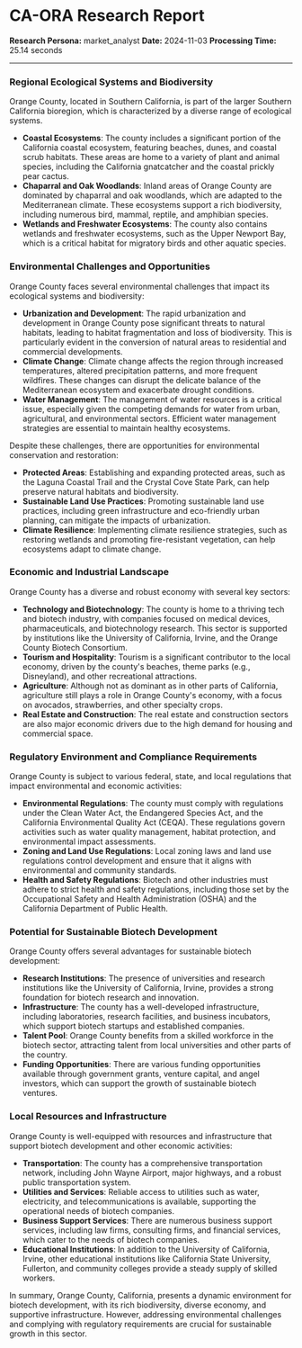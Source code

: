 # CA-ORA Research Report

**Research Persona:** market_analyst
**Date:** 2024-11-03
**Processing Time:** 25.14 seconds

---

### Regional Ecological Systems and Biodiversity

Orange County, located in Southern California, is part of the larger Southern California bioregion, which is characterized by a diverse range of ecological systems.

- **Coastal Ecosystems**: The county includes a significant portion of the California coastal ecosystem, featuring beaches, dunes, and coastal scrub habitats. These areas are home to a variety of plant and animal species, including the California gnatcatcher and the coastal prickly pear cactus.
- **Chaparral and Oak Woodlands**: Inland areas of Orange County are dominated by chaparral and oak woodlands, which are adapted to the Mediterranean climate. These ecosystems support a rich biodiversity, including numerous bird, mammal, reptile, and amphibian species.
- **Wetlands and Freshwater Ecosystems**: The county also contains wetlands and freshwater ecosystems, such as the Upper Newport Bay, which is a critical habitat for migratory birds and other aquatic species.

### Environmental Challenges and Opportunities

Orange County faces several environmental challenges that impact its ecological systems and biodiversity:

- **Urbanization and Development**: The rapid urbanization and development in Orange County pose significant threats to natural habitats, leading to habitat fragmentation and loss of biodiversity. This is particularly evident in the conversion of natural areas to residential and commercial developments.
- **Climate Change**: Climate change affects the region through increased temperatures, altered precipitation patterns, and more frequent wildfires. These changes can disrupt the delicate balance of the Mediterranean ecosystem and exacerbate drought conditions.
- **Water Management**: The management of water resources is a critical issue, especially given the competing demands for water from urban, agricultural, and environmental sectors. Efficient water management strategies are essential to maintain healthy ecosystems.

Despite these challenges, there are opportunities for environmental conservation and restoration:

- **Protected Areas**: Establishing and expanding protected areas, such as the Laguna Coastal Trail and the Crystal Cove State Park, can help preserve natural habitats and biodiversity.
- **Sustainable Land Use Practices**: Promoting sustainable land use practices, including green infrastructure and eco-friendly urban planning, can mitigate the impacts of urbanization.
- **Climate Resilience**: Implementing climate resilience strategies, such as restoring wetlands and promoting fire-resistant vegetation, can help ecosystems adapt to climate change.

### Economic and Industrial Landscape

Orange County has a diverse and robust economy with several key sectors:

- **Technology and Biotechnology**: The county is home to a thriving tech and biotech industry, with companies focused on medical devices, pharmaceuticals, and biotechnology research. This sector is supported by institutions like the University of California, Irvine, and the Orange County Biotech Consortium.
- **Tourism and Hospitality**: Tourism is a significant contributor to the local economy, driven by the county's beaches, theme parks (e.g., Disneyland), and other recreational attractions.
- **Agriculture**: Although not as dominant as in other parts of California, agriculture still plays a role in Orange County's economy, with a focus on avocados, strawberries, and other specialty crops.
- **Real Estate and Construction**: The real estate and construction sectors are also major economic drivers due to the high demand for housing and commercial space.

### Regulatory Environment and Compliance Requirements

Orange County is subject to various federal, state, and local regulations that impact environmental and economic activities:

- **Environmental Regulations**: The county must comply with regulations under the Clean Water Act, the Endangered Species Act, and the California Environmental Quality Act (CEQA). These regulations govern activities such as water quality management, habitat protection, and environmental impact assessments.
- **Zoning and Land Use Regulations**: Local zoning laws and land use regulations control development and ensure that it aligns with environmental and community standards.
- **Health and Safety Regulations**: Biotech and other industries must adhere to strict health and safety regulations, including those set by the Occupational Safety and Health Administration (OSHA) and the California Department of Public Health.

### Potential for Sustainable Biotech Development

Orange County offers several advantages for sustainable biotech development:

- **Research Institutions**: The presence of universities and research institutions like the University of California, Irvine, provides a strong foundation for biotech research and innovation.
- **Infrastructure**: The county has a well-developed infrastructure, including laboratories, research facilities, and business incubators, which support biotech startups and established companies.
- **Talent Pool**: Orange County benefits from a skilled workforce in the biotech sector, attracting talent from local universities and other parts of the country.
- **Funding Opportunities**: There are various funding opportunities available through government grants, venture capital, and angel investors, which can support the growth of sustainable biotech ventures.

### Local Resources and Infrastructure

Orange County is well-equipped with resources and infrastructure that support biotech development and other economic activities:

- **Transportation**: The county has a comprehensive transportation network, including John Wayne Airport, major highways, and a robust public transportation system.
- **Utilities and Services**: Reliable access to utilities such as water, electricity, and telecommunications is available, supporting the operational needs of biotech companies.
- **Business Support Services**: There are numerous business support services, including law firms, consulting firms, and financial services, which cater to the needs of biotech companies.
- **Educational Institutions**: In addition to the University of California, Irvine, other educational institutions like California State University, Fullerton, and community colleges provide a steady supply of skilled workers.

In summary, Orange County, California, presents a dynamic environment for biotech development, with its rich biodiversity, diverse economy, and supportive infrastructure. However, addressing environmental challenges and complying with regulatory requirements are crucial for sustainable growth in this sector.